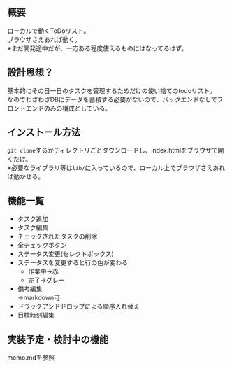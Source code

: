 ## 概要
ローカルで動くToDoリスト。  
ブラウザさえあれば動く。  
※まだ開発途中だが、一応ある程度使えるものにはなってるはず。
## 設計思想？
基本的にその日一日のタスクを管理するためだけの使い捨てのtodoリスト。  
なのでわざわざDBにデータを蓄積する必要がないので、バックエンドなしでフロントエンドのみの構成としている。
## インストール方法
```git clone```するかディレクトリごとダウンロードし、index.htmlをブラウザで開くだけ。  
※必要なライブラリ等は```lib/```に入っているので、ローカル上でブラウザさえあれば動かせる。
## 機能一覧
- タスク追加
- タスク編集
- チェックされたタスクの削除
- 全チェックボタン
- ステータス変更(セレクトボックス)
- ステータスを変更すると行の色が変わる
  - 作業中→赤
  - 完了→グレー
- 備考編集  
→markdown可
- ドラッグアンドドロップによる順序入れ替え
- 目標時刻編集
## 実装予定・検討中の機能
memo.mdを参照
